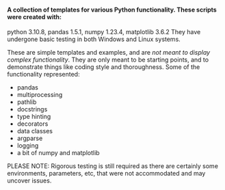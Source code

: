 #### A collection of templates for various Python functionality. These scripts were created with:
python 3.10.8, pandas 1.5.1, numpy 1.23.4, matplotlib 3.6.2
They have undergone basic testing in both Windows and Linux systems.

These are simple templates and examples, and are *not meant to display complex
functionality*. They are only meant to be starting points, and to demonstrate
things like coding style and thoroughness.
Some of the functionality represented:
- pandas
- multiprocessing
- pathlib
- docstrings
- type hinting
- decorators
- data classes
- argparse
- logging
- a bit of numpy and matplotlib

PLEASE NOTE: Rigorous testing is still required as there are certainly
some environments, parameters, etc, that were not accommodated and may
uncover issues.


